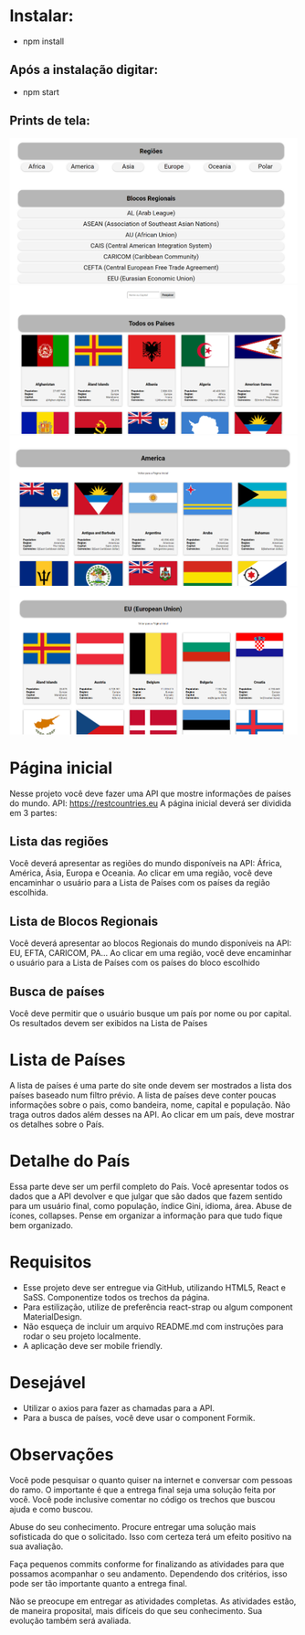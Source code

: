 # Instalar:

- npm install

## Após a instalação digitar:
- npm start

## Prints de tela:

![](./tela1.png)
![](./tela2.png)
![](./tela3.png)
![](./tela4.png)


# Página inicial
Nesse projeto você deve fazer uma API que mostre informações de países do mundo.
API: https://restcountries.eu
A página inicial deverá ser dividida em 3 partes:

## Lista das regiões

Você deverá apresentar as regiões do mundo disponíveis na API: África, América, Ásia, Europa e Oceania. Ao clicar em uma região, você deve encaminhar o usuário para a Lista de Países com os países da região escolhida.

## Lista de Blocos Regionais

Você deverá apresentar ao blocos Regionais do mundo disponíveis na API: EU, EFTA, CARICOM, PA... Ao clicar em uma região, você deve encaminhar o usuário para a Lista de Países com os países do bloco escolhido

## Busca de países

Você deve permitir que o usuário busque um país por nome ou por capital. Os resultados devem ser exibidos na Lista de Países

# Lista de Países

A lista de países é uma parte do site onde devem ser mostrados a lista dos países baseado num filtro prévio. A lista de países deve conter poucas informações sobre o pais, como bandeira, nome, capital e população. Não traga outros dados além desses na API. Ao clicar em um país, deve mostrar os detalhes sobre o País.

# Detalhe do País

Essa parte deve ser um perfil completo do País. Você apresentar todos os dados que a API devolver e que julgar que são dados que fazem sentido para um usuário final, como população, índice Gini, idioma, área. Abuse de ícones, collapses. Pense em organizar a informação para que tudo fique bem organizado.

# Requisitos

- Esse projeto deve ser entregue via GitHub, utilizando HTML5, React e SaSS. Componentize todos os trechos da página.
- Para estilização, utilize de preferência react-strap ou algum component MaterialDesign.
- Não esqueça de incluir um arquivo README.md com instruções para rodar o seu projeto localmente.
- A aplicação deve ser mobile friendly.

# Desejável

- Utilizar o axios para fazer as chamadas para a API.
- Para a busca de países, você deve usar o component Formik.

# Observações

Você pode pesquisar o quanto quiser na internet e conversar com pessoas do ramo. O importante é que a entrega final seja uma solução feita por você. Você pode inclusive comentar no código os trechos que buscou ajuda e como buscou.

Abuse do seu conhecimento. Procure entregar uma solução mais sofisticada do que o solicitado. Isso com certeza terá um efeito positivo na sua avaliação.

Faça pequenos commits conforme for finalizando as atividades para que possamos acompanhar o seu andamento. Dependendo dos critérios, isso pode ser tão importante quanto a entrega final.

Não se preocupe em entregar as atividades completas. As atividades estão, de maneira proposital, mais difíceis do que seu conhecimento. Sua evolução também será avaliada.
